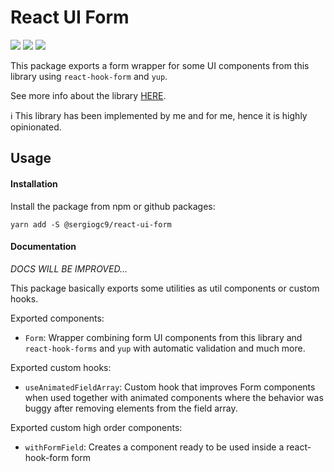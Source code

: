 # React UI Form

![](https://github.com/sergiogc9/react-ui/workflows/Github%20Pipeline/badge.svg?branch=master)
![](https://badgen.net/npm/v/@sergiogc9/react-ui-form?icon=npm&label)
![](https://badgen.net//bundlephobia/minzip/@sergiogc9/react-ui-form)

This package exports a form wrapper for some UI components from this library using `react-hook-form` and `yup`.

See more info about the library [HERE](https://github.com/sergiogc9/react-ui).

ℹ️ This library has been implemented by me and for me, hence it is highly opinionated.

## Usage

#### Installation

Install the package from npm or github packages:

```
yarn add -S @sergiogc9/react-ui-form
```

#### Documentation

_DOCS WILL BE IMPROVED..._

This package basically exports some utilities as util components or custom hooks.

Exported components:

- `Form`: Wrapper combining form UI components from this library and `react-hook-forms` and `yup` with automatic validation and much more.

Exported custom hooks:

- `useAnimatedFieldArray`: Custom hook that improves Form components when used together with animated components where the behavior was buggy after removing elements from the field array.

Exported custom high order components:

- `withFormField`: Creates a component ready to be used inside a react-hook-form form
